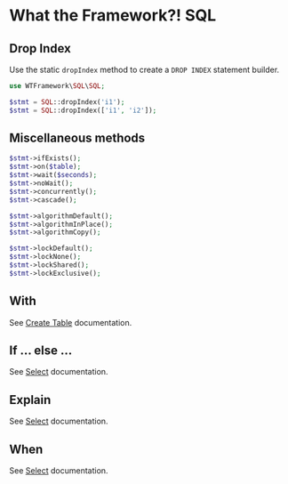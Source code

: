 # What the Framework?! SQL

## Drop Index
Use the static `dropIndex` method to create a `DROP INDEX` statement builder.
```php
use WTFramework\SQL\SQL;

$stmt = SQL::dropIndex('i1');
$stmt = SQL::dropIndex(['i1', 'i2']);
```

## Miscellaneous methods
```php
$stmt->ifExists();
$stmt->on($table);
$stmt->wait($seconds);
$stmt->noWait();
$stmt->concurrently();
$stmt->cascade();

$stmt->algorithmDefault();
$stmt->algorithmInPlace();
$stmt->algorithmCopy();

$stmt->lockDefault();
$stmt->lockNone();
$stmt->lockShared();
$stmt->lockExclusive();
```

## With
See [Create Table](create-table.md#with) documentation.

## If ... else ...
See [Select](select.md#if--else) documentation.

## Explain
See [Select](select.md#explain) documentation.

## When
See [Select](select.md#when) documentation.